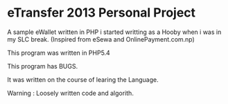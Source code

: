 # eTransfer 2013 Personal Project

A sample eWallet written in PHP i started writting as a Hooby when i was in my SLC break. (Inspired from eSewa and OnlinePayment.com.np)

This program was written in PHP5.4

This program has BUGS.

It was written on the course of learing the Language.

Warning : Loosely written code and algorith.
